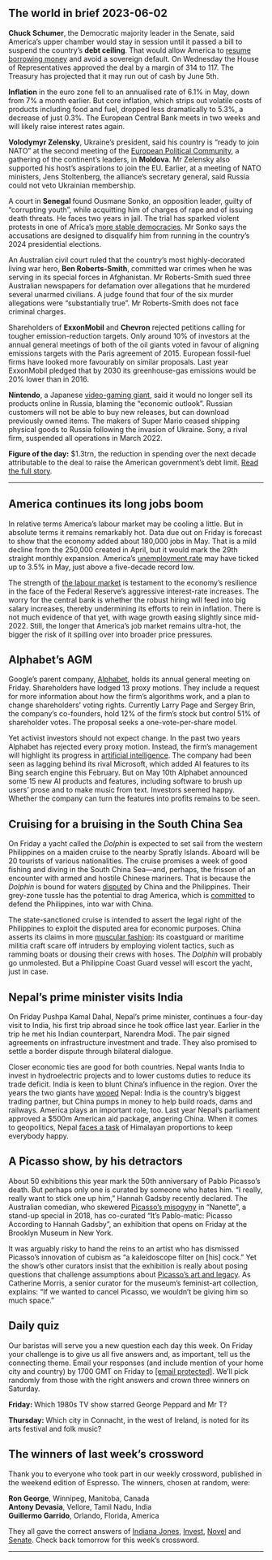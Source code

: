 ## The world in brief 2023-06-02

<strong>Chuck Schumer</strong>, the Democratic majority leader in the Senate, said America’s upper chamber would stay in session until it passed a bill to suspend the country’s <strong>debt ceiling</strong>. That would allow America to [resume borrowing money](https://www.economist.com/united-states/2023/06/01/america-avoids-financial-armageddon-but-stays-in-fiscal-hell) and avoid a sovereign default. On Wednesday the House of Representatives approved the deal by a margin of 314 to 117. The Treasury has projected that it may run out of cash by June 5th. 

<strong>Inflation</strong> in the euro zone fell to an annualised rate of 6.1% in May, down from 7% a month earlier. But core inflation, which strips out volatile costs of products including food and fuel, dropped less dramatically to 5.3%, a decrease of just 0.3%. The European Central Bank meets in two weeks and will likely raise interest rates again.

<strong>Volodymyr Zelensky</strong>, Ukraine’s president, said his country is “ready to join NATO” at the second meeting of the [European Political Community](https://www.economist.com/europe/2022/10/06/meet-the-brand-new-european-political-community), a gathering of the continent’s leaders, in <strong>Moldova</strong>. Mr Zelensky also supported his host’s aspirations to join the EU. Earlier, at a meeting of NATO ministers, Jens Stoltenberg, the alliance’s secretary general, said Russia could not veto Ukrainian membership. 

A court in <strong>Senegal </strong>found Ousmane Sonko, an opposition leader, guilty of “corrupting youth”, while acquitting him of charges of rape and of issuing death threats. He faces two years in jail. The trial has sparked violent protests in one of Africa’s [more stable democracies](https://www.economist.com/graphic-detail/2023/04/03/the-state-of-democracy-in-africa-and-the-middle-east). Mr Sonko says the accusations are designed to disqualify him from running in the country’s 2024 presidential elections. 

An Australian civil court ruled that the country’s most highly-decorated living war hero, <strong>Ben Roberts-Smith</strong>, committed war crimes when he was serving in its special forces in Afghanistan. Mr Roberts-Smith sued three Australian newspapers for defamation over allegations that he murdered several unarmed civilians. A judge found that four of the six murder allegations were “substantially true”. Mr Roberts-Smith does not face criminal charges. 

Shareholders of <strong>ExxonMobil</strong> and <strong>Chevron</strong> rejected petitions calling for tougher emission-reduction targets. Only around 10% of investors at the annual general meetings of both of the oil giants voted in favour of aligning emissions targets with the Paris agreement of 2015. European fossil-fuel firms have looked more favourably on similar proposals. Last year ExxonMobil pledged that by 2030 its greenhouse-gas emissions would be 20% lower than in 2016.

<strong>Nintendo</strong>, a Japanese [video-gaming giant](https://www.economist.com/special-report/2023/03/20/video-games-power-and-diplomacy), said it would no longer sell its products online in Russia, blaming the “economic outlook”. Russian customers will not be able to buy new releases, but can download previously owned items. The makers of Super Mario ceased shipping physical goods to Russia following the invasion of Ukraine. Sony, a rival firm, suspended all operations in March 2022. 

<strong>Figure of the day:</strong> $1.3trn, the reduction in spending over the next decade attributable to the deal to raise the American government’s debt limit. [Read the full story](https://www.economist.com/united-states/2023/06/01/america-avoids-financial-armageddon-but-stays-in-fiscal-hell). 

----------

## America continues its long jobs boom

In relative terms America’s labour market may be cooling a little. But in absolute terms it remains remarkably hot. Data due out on Friday is forecast to show that the economy added about 180,000 jobs in May. That is a mild decline from the 250,000 created in April, but it would mark the 29th straight monthly expansion. America’s [unemployment rate](https://www.economist.com/leaders/2023/05/11/joe-biden-is-more-responsible-for-high-inflation-than-for-abundant-jobs) may have ticked up to 3.5% in May, just above a five-decade record low.

The strength of [the labour market](https://www.economist.com/finance-and-economics/2023/03/05/can-the-wests-perplexing-employment-miracle-continue) is testament to the economy’s resilience in the face of the Federal Reserve’s aggressive interest-rate increases. The worry for the central bank is whether the robust hiring will feed into big salary increases, thereby undermining its efforts to rein in inflation. There is not much evidence of that yet, with wage growth easing slightly since mid-2022. Still, the longer that America’s job market remains ultra-hot, the bigger the risk of it spilling over into broader price pressures.

## Alphabet’s AGM

Google’s parent company, [Alphabet](https://www.economist.com/business/2023/02/23/its-time-for-alphabet-to-spin-off-youtube), holds its annual general meeting on Friday. Shareholders have lodged 13 proxy motions. They include a request for more information about how the firm’s algorithms work, and a plan to change shareholders’ voting rights. Currently Larry Page and Sergey Brin, the company’s co-founders, hold 12% of the firm’s stock but control 51% of shareholder votes. The proposal seeks a one-vote-per-share model. 

Yet activist investors should not expect change. In the past two years Alphabet has rejected every proxy motion. Instead, the firm’s management will highlight its progress in [artificial intelligence](https://www.economist.com/business/2023/03/26/big-tech-and-the-pursuit-of-ai-dominance). The company had been seen as lagging behind its rival Microsoft, which added AI features to its Bing search engine this February. But on May 10th Alphabet announced some 15 new AI products and features, including software to brush up users’ prose and to make music from text. Investors seemed happy. Whether the company can turn the features into profits remains to be seen.

## Cruising for a bruising in the South China Sea

On Friday a yacht called the<em> Dolphin</em> is expected to set sail from the western Philippines on a maiden cruise to the nearby Spratly Islands. Aboard will be 20 tourists of various nationalities. The cruise promises a week of good fishing and diving in the South China Sea—and, perhaps, the frisson of an encounter with armed and hostile Chinese mariners. That is because the <em>Dolphin</em> is bound for waters [disputed](https://www.economist.com/asia/2022/01/15/china-does-not-have-it-all-its-way-in-the-south-china-sea) by China and the Philippines. Their grey-zone tussle has the potential to drag America, which is [committed](https://www.economist.com/asia/2023/02/21/the-philippines-proximity-to-taiwan-makes-it-central-to-western-strategy) to defend the Philippines, into war with China.

The state-sanctioned cruise is intended to assert the legal right of the Philippines to exploit the disputed area for economic purposes. China asserts its claims in more [muscular fashion](https://www.economist.com/asia/2018/06/21/china-has-militarised-the-south-china-sea-and-got-away-with-it): its coastguard or maritime militia craft scare off intruders by employing violent tactics, such as ramming boats or dousing their crews with hoses. The <em>Dolphin</em> will probably go unmolested. But a Philippine Coast Guard vessel will escort the yacht, just in case.

## Nepal’s prime minister visits India

On Friday Pushpa Kamal Dahal, Nepal’s prime minister, continues a four-day visit to India, his first trip abroad since he took office last year. Earlier in the trip he met his Indian counterpart, Narendra Modi. The pair signed agreements on infrastructure investment and trade. They also promised to settle a border dispute through bilateral dialogue. 

Closer economic ties are good for both countries. Nepal wants India to invest in hydroelectric projects and to lower customs duties to reduce its trade deficit. India is keen to blunt China’s influence in the region. Over the years the two giants have [wooed](https://www.economist.com/asia/2021/03/20/china-and-india-take-opposite-approaches-to-a-crisis-in-nepal) Nepal: India is the country’s biggest trading partner, but China pumps in money to help build roads, dams and railways. America plays an important role, too. Last year Nepal’s parliament approved a $500m American aid package, angering China. When it comes to geopolitics, Nepal [faces a task](https://www.economist.com/asia/2022/03/12/it-is-getting-harder-for-small-states-to-balance-great-powers) of Himalayan proportions to keep everybody happy.

## A Picasso show, by his detractors

About 50 exhibitions this year mark the 50th anniversary of Pablo Picasso’s death. But perhaps only one is curated by someone who hates him. “I really, really want to stick one up him,” Hannah Gadsby recently declared. The Australian comedian, who skewered [Picasso’s misogyny](https://www.economist.com/culture/2023/04/05/picasso-was-a-genius-and-a-beast-can-the-two-be-separated) in “Nanette”, a stand-up special in 2018, has co-curated “It’s Pablo-matic: Picasso According to Hannah Gadsby”, an exhibition that opens on Friday at the Brooklyn Museum in New York.

It was arguably risky to hand the reins to an artist who has dismissed Picasso’s innovation of cubism as “a kaleidoscope filter on [his] cock.” Yet the show’s other curators insist that the exhibition is really about posing questions that challenge assumptions about [Picasso’s art and legacy](https://www.economist.com/business/2023/03/30/the-market-for-picassos-may-be-about-to-turn). As Catherine Morris, a senior curator for the museum’s feminist-art collection, explains: “If we wanted to cancel Picasso, we wouldn’t be giving him so much space.” 

## Daily quiz

Our baristas will serve you a new question each day this week. On Friday your challenge is to give us all five answers and, as important, tell us the connecting theme. Email your responses (and include mention of your home city and country) by 1700 GMT on Friday to [<span class="__cf_email__" data-cfemail="7627031f0c33050604130505193613151918191b1f05025815191b">[email&#160;protected]</span>](https://mail.google.com/mail/?view=cm&amp;fs=1&amp;tf=1&amp;to=QuizEspresso@economist.com). We’ll pick randomly from those with the right answers and crown three winners on Saturday.

<strong>Friday: </strong>Which 1980s TV show starred George Peppard and Mr T?

<strong>Thursday: </strong>Which city in Connacht, in the west of Ireland, is noted for its arts festival and folk music?

## The winners of last week’s crossword

Thank you to everyone who took part in our weekly crossword, published in the weekend edition of Espresso. The winners, chosen at random, were: 

<strong>Ron George</strong>, Winnipeg, Manitoba, Canada  
<strong>Antony Devasia</strong>, Vellore, Tamil Nadu, India  
<strong>Guillermo Garrido</strong>, Orlando, Florida, America

They all gave the correct answers of [Indiana Jones](https://www.economist.com/britain/2023/05/21/with-hollywood-on-strike-foreign-shows-enjoy-the-limelight), [Invest](https://www.economist.com/business/2023/05/25/why-activist-investors-are-going-to-have-a-busy-year), [Novel](https://www.economist.com/obituary/2023/05/24/martin-amis-was-the-lurid-chronicler-of-a-whole-generation) and [Senate](https://www.economist.com/leaders/2023/05/25/donald-trump-is-very-likely-to-be-the-republican-nominee). Check back tomorrow for this week’s crossword. 

----------
